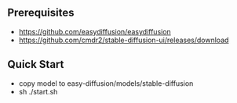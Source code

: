 ## Prerequisites

- https://github.com/easydiffusion/easydiffusion
- https://github.com/cmdr2/stable-diffusion-ui/releases/download

## Quick Start

- copy model to easy-diffusion/models/stable-diffusion
- sh ./start.sh
